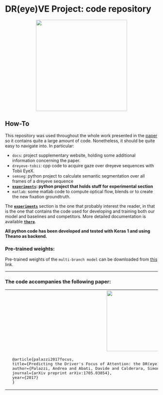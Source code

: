 # DR(eye)VE Project: code repository

<p align="center">
<a href="https://arxiv.org/pdf/1705.03854.pdf" target="_blank"><img src="img/overview.jpg" height="300px"/></a>
</p>

## How-To

This repository was used throughout the whole work presented in the [paper](https://arxiv.org/pdf/1705.03854.pdf) so it contains quite a large amount of code. Nonetheless, it should be quite easy to navigate into. In particular:

* `docs`: project supplementary website, holding some additional information concerning the paper.
* `dreyeve-tobii`: cpp code to acquire gaze over dreyeve sequences with Tobii EyeX.
* `semseg`: python project to calculate semantic segmentation over all frames of a dreyeve sequence
* [**`experiments`**](experiments)**: python project that holds stuff for experimental section**
* `matlab`: some matlab code to compute optical flow, blends or to create the new fixation groundtruth.

The [**`experiments`**](experiments) section is the one that probably interest the reader, in that is the one that contains the code used for developing and training both our model and baselines and competitors. More detailed documentation is available [**`there`**](experiments).

**All python code has been developed and tested with Keras 1 and using Theano as backend.**

### Pre-trained weights:

Pre-trained weights of the `multi-branch model` can be downloaded from [this](https://drive.google.com/open?id=1cS7VaguQCoqkZ5mHWO3zDj5mNlOY61bj) link.

---

### The code accompanies the following paper: 
<p align="center">
 <table>
  <tr>
  <td align="center"><a href="https://arxiv.org/pdf/1705.03854.pdf" target="_blank"><img src="img/paper_thumb.png" width="200px"/></a></td>
  </tr>
  <tr>
  <td><pre>  @article{palazzi2017focus,
  title={Predicting the Driver's Focus of Attention: the DR(eye)VE Project},
  author={Palazzi, Andrea and Abati, Davide and Calderara, Simone and Solera, Francesco and Cucchiara, Rita},
  journal={arXiv preprint arXiv:1705.03854},
  year={2017}
  }</pre></td>
  </tr>
</table> 
</p>
<!--
<a href="" target="_blank"><img src="img/paper_thumb.png" height="250px"/></a>
<div align="right">
<pre>
@inproceedings{...}
</pre>
</div>
<div style="clear:both;"></div><br />
-->
